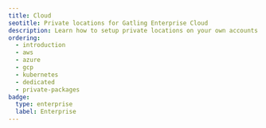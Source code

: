 ```yaml
---
title: Cloud
seotitle: Private locations for Gatling Enterprise Cloud
description: Learn how to setup private locations on your own accounts.
ordering:
  - introduction
  - aws
  - azure
  - gcp
  - kubernetes
  - dedicated
  - private-packages
badge:
  type: enterprise
  label: Enterprise
---
```

